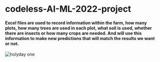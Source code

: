 # codeless-AI-ML-2022-project
#### Excel files are used to record information within the farm, how many plots, how many trees are used in each plot, what soil is used, whether there are insects or how many crops are needed. And will use this information to make new predictions that will match the results we want or not.

![holyday one](img/1.png)

